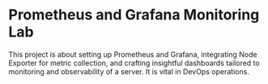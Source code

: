 # Prometheus and Grafana Monitoring Lab

This project is about setting up Prometheus and Grafana, integrating Node Exporter for metric collection, and crafting insightful dashboards tailored to monitoring and observability of a server. It is vital in DevOps operations.
